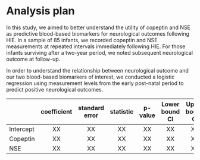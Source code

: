 # Analysis plan

In this study, we aimed to better understand the utility of copeptin and NSE as predictive blood-based biomarkers for neurological outcomes following HIE.
In a sample of 85 infants, we recorded copeptin and NSE measurements at repeated intervals immediately following HIE.
For those infants surviving after a two-year period, we noted subsequent neurological outcome at follow-up.

In order to understand the relationship between neurological outcome and our two blood-based biomarkers of interest, we conducted a logistic regression using measurement levels from the early post-natal period to predict positive neurological outcomes.

|  | coefficient | standard error | statistic | p-value | Lower bound CI | Upper bound CI|
|-----|:---:|:--:|:--:|:--:|:--:|:--:|
|  Intercept   | XX  | XX | XX | XX | XX | XX |
|  Copeptin   | XX  | XX | XX | XX | XX | XX |
|  NSE  | XX  | XX | XX | XX | XX | XX |
